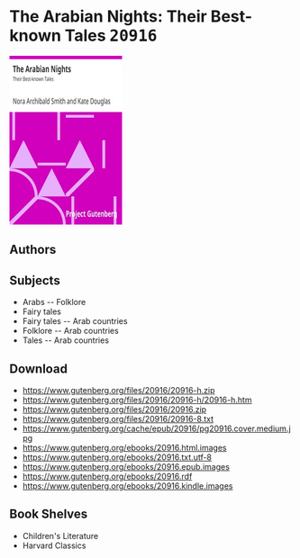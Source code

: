 # The Arabian Nights: Their Best-known Tales <kbd>20916</kbd>

![](./cover.medium.jpg "")

## Authors



## Subjects


 - Arabs -- Folklore
 - Fairy tales
 - Fairy tales -- Arab countries
 - Folklore -- Arab countries
 - Tales -- Arab countries

## Download


 - https://www.gutenberg.org/files/20916/20916-h.zip
 - https://www.gutenberg.org/files/20916/20916-h/20916-h.htm
 - https://www.gutenberg.org/files/20916/20916.zip
 - https://www.gutenberg.org/files/20916/20916-8.txt
 - https://www.gutenberg.org/cache/epub/20916/pg20916.cover.medium.jpg
 - https://www.gutenberg.org/ebooks/20916.html.images
 - https://www.gutenberg.org/ebooks/20916.txt.utf-8
 - https://www.gutenberg.org/ebooks/20916.epub.images
 - https://www.gutenberg.org/ebooks/20916.rdf
 - https://www.gutenberg.org/ebooks/20916.kindle.images

## Book Shelves


 - Children's Literature
 - Harvard Classics
